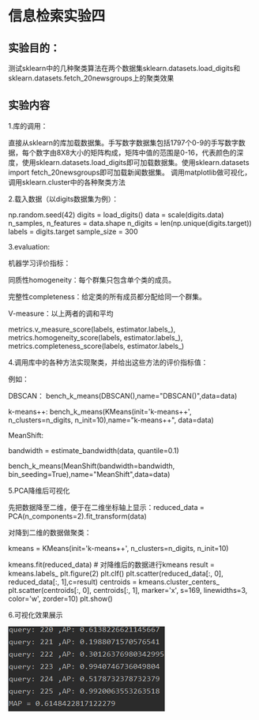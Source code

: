 # 信息检索实验四
## 实验目的：

测试sklearn中的几种聚类算法在两个数据集sklearn.datasets.load_digits和sklearn.datasets.fetch_20newsgroups上的聚类效果

## 实验内容
1.库的调用： 

直接从sklearn的库加载数据集。手写数字数据集包括1797个0-9的手写数字数据，每个数字由8X8大小的矩阵构成，矩阵中值的范围是0-16，代表颜色的深度，使用sklearn.datasets.load_digits即可加载数据集。使用sklearn.datasets import fetch_20newsgroups即可加载新闻数据集。
调用matplotlib做可视化，调用sklearn.cluster中的各种聚类方法

2.载入数据（以digits数据集为例）：

np.random.seed(42)
digits = load_digits()
data = scale(digits.data)
n_samples, n_features = data.shape
n_digits = len(np.unique(digits.target))
labels = digits.target
sample_size = 300

3.evaluation:

机器学习评价指标：

同质性homogeneity：每个群集只包含单个类的成员。 

完整性completeness：给定类的所有成员都分配给同一个群集。

V-measure：以上两者的调和平均

metrics.v_measure_score(labels, estimator.labels_),
metrics.homogeneity_score(labels, estimator.labels_),
metrics.completeness_score(labels, estimator.labels_)

4.调用库中的各种方法实现聚类，并给出这些方法的评价指标值：

例如：

DBSCAN： bench_k_means(DBSCAN(),name="DBSCAN()",data=data)

k-means++:  bench_k_means(KMeans(init='k-means++', n_clusters=n_digits, n_init=10),name="k-means++", data=data)

MeanShift:

bandwidth = estimate_bandwidth(data, quantile=0.1)

bench_k_means(MeanShift(bandwidth=bandwidth, bin_seeding=True),name="MeanShift",data=data)

5.PCA降维后可视化

先把数据降至二维，便于在二维坐标轴上显示：reduced_data = PCA(n_components=2).fit_transform(data)

对降到二维的数据做聚类：

kmeans = KMeans(init='k-means++', n_clusters=n_digits, n_init=10)

kmeans.fit(reduced_data)  # 对降维后的数据进行kmeans
result = kmeans.labels_
plt.figure(2)
plt.clf()
plt.scatter(reduced_data[:, 0], reduced_data[:, 1],c=result)
centroids = kmeans.cluster_centers_
plt.scatter(centroids[:, 0], centroids[:, 1],
            marker='x', s=169, linewidths=3,
            color='w', zorder=10)
plt.show()

6.可视化效果展示

![查询结果](https://github.com/479136200/IR-experiments/blob/master/images/picturemap.png)


